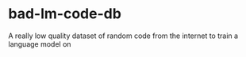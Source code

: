 # bad-lm-code-db
A really low quality dataset of random code from the internet to train a language model on

